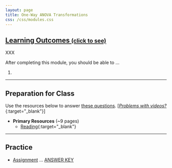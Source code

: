```yaml
---
layout: page
title: One-Way ANOVA Transformations
css: /css/modules.css
---
```


<div class="panel-group-ILOs">
  <div class="panel panel-default">
    <div class="panel-heading">
      <h2 class="panel-title">
        <a data-toggle="collapse" href="#ILOs">Learning Outcomes <small>(click to see)</small></a>
      </h2>
    </div>
    <div id="ILOs" class="panel-collapse collapse">
      <div class="panel-body">
XXX
<p>After completing this module, you should be able to ...</p>

<ol>
  <li></li>
</ol>
      </div>
    </div>
  </div>
</div>

----

## Preparation for Class
Use the resources below to answer [these questions](prep/ANOVA1Transformations). [[*Problems with videos?*](../resources/FAQs/videos){:target="_blank"}]

* **Primary Resources** (~9 pages)
  * [Reading](http://derekogle.com/Book207/ANOVA1Transformations.html){:target="_blank"}

----

## Practice

* [Assignment](ce/ANOVA1Transformations_CE1) ... [ANSWER KEY](cex/KEY_ANOVA1Transformations_CE)
